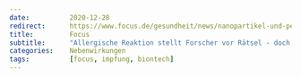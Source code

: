 ```yaml
---
date:          2020-12-28
redirect:      https://www.focus.de/gesundheit/news/nanopartikel-und-pegs-im-verdacht-allergische-reaktion-auf-corona-impfstoffe_id_12814552.html
title:         Focus
subtitle:      "Allergische Reaktion stellt Forscher vor Rätsel - doch sie raten trotzdem zur Impfung"
categories:    Nebenwirkungen
tags:          [focus, impfung, biontech]
---
```

